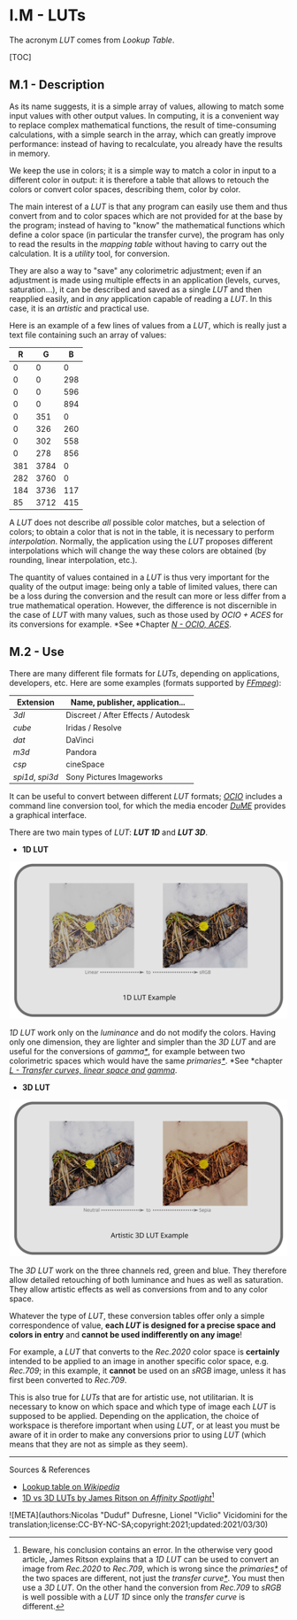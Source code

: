 # I.M - LUTs

The acronym *LUT* comes from *Lookup Table*.

[TOC]

## M.1 - Description

As its name suggests, it is a simple array of values, allowing to match some input values with other output values. In computing, it is a convenient way to replace complex mathematical functions, the result of time-consuming calculations, with a simple search in the array, which can greatly improve performance: instead of having to recalculate, you already have the results in memory.

We keep the use in colors; it is a simple way to match a color in input to a different color in output: it is therefore a table that allows to retouch the colors or convert color spaces, describing them, color by color.

The main interest of a *LUT* is that any program can easily use them and thus convert from and to color spaces which are not provided for at the base by the program; instead of having to "know" the mathematical functions which define a color space (in particular the transfer curve), the program has only to read the results in the *mapping table* without having to carry out the calculation. It is a *utility* tool, for conversion.

They are also a way to "save" any colorimetric adjustment; even if an adjustment is made using multiple effects in an application (levels, curves, saturation...), it can be described and saved as a single *LUT* and then reapplied easily, and in *any* application capable of reading a *LUT*. In this case, it is an *artistic* and practical use.

Here is an example of a few lines of values from a *LUT*, which is really just a text file containing such an array of values:

| R | G | B |
|---|---|---|
|0|0|0|
|0|0|298|
|0|0|596|
|0|0|894|
|0|351|0|
|0|326|260|
|0|302|558|
|0|278|856|
|381|3784|0|
|282|3760|0|
|184|3736|117|
|85|3712|415|

A *LUT* does not describe *all* possible color matches, but a selection of colors; to obtain a color that is not in the table, it is necessary to perform *interpolation*. Normally, the application using the *LUT* proposes different interpolations which will change the way these colors are obtained (by rounding, linear interpolation, etc.).

The quantity of values contained in a *LUT* is thus very important for the quality of the output image: being only a table of limited values, there can be a loss during the conversion and the result can more or less differ from a true mathematical operation. However, the difference is not discernible in the case of *LUT* with many values, such as those used by *OCIO + ACES* for its conversions for example. *See *Chapter *[N - OCIO, ACES](N-ocio.md)*.

## M.2 - Use

There are many different file formats for *LUTs*, depending on applications, developers, etc. Here are some examples (formats supported by *[FFmpeg](http://ffmpeg.org)*):

| Extension | Name, publisher, application... |
|---|---|
|*3dl*|Discreet / After Effects / Autodesk|
|*cube*|Iridas / Resolve|
|*dat*|DaVinci|
|*m3d*|Pandora|
|*csp*|cineSpace|
|*spi1d*, *spi3d*|Sony Pictures Imageworks|

It can be useful to convert between different *LUT* formats; *[OCIO](N-ocio.md)* includes a command line conversion tool, for which the media encoder *[DuME](https://rainboxlab.org/tools/dume/)* provides a graphical interface.

There are two main types of *LUT*: ***LUT 1D*** and ***LUT 3D***.

- **1D LUT**

![1D LUT](img/1d-lut.svg)

*1D LUT* work only on the *luminance* and do not modify the colors. Having only one dimension, they are lighter and simpler than the *3D LUT* and are useful for the conversions of *gamma[\*](ZZ-vocabulaire.md)*, for example between two colorimetric spaces which would have the same *primaries[\*](ZZ-vocabulaire.md)*. *See *chapter *[L - Transfer curves, linear space and gamma](L-transfer.md)*.

- **3D LUT**

![3D LUT](img/3d-lut.svg)

The *3D LUT* work on the three channels red, green and blue. They therefore allow detailed retouching of both luminance and hues as well as saturation. They allow artistic effects as well as conversions from and to any color space.

Whatever the type of *LUT*, these conversion tables offer only a simple correspondence of value, **each _LUT_ is designed for a precise space and colors in entry** and **cannot be used indifferently on any image**!

For example, a *LUT* that converts to the *Rec.2020* color space is **certainly** intended to be applied to an image in another specific color space, e.g. *Rec.709*; in this example, it **cannot** be used on an *sRGB* image, unless it has first been converted to *Rec.709*.

This is also true for *LUTs* that are for artistic use, not utilitarian. It is necessary to know on which space and which type of image each *LUT* is supposed to be applied. Depending on the application, the choice of workspace is therefore important when using *LUT*, or at least you must be aware of it in order to make any conversions prior to using *LUT* (which means that they are not as simple as they seem).

----
Sources & References

- [Lookup table on *Wikipedia*](https://en.wikipedia.org/wiki/Lookup_table)
- [1D vs 3D LUTs by James Ritson on *Affinity Spotlight*](https://affinityspotlight.com/article/1d-vs-3d-luts/)[^1]

[^1]:
    Beware, his conclusion contains an error. In the otherwise very good article, James Ritson explains that a *1D LUT* can be used to convert an image from *Rec.2020* to *Rec.709*, which is wrong since the *primaries[\*](ZZ-vocabulaire.md)* of the two spaces are different, not just the *transfer curve[\*](ZZ-vocabulaire.md)*. You must then use a *3D LUT*. On the other hand the conversion from *Rec.709* to *sRGB* is well possible with a *LUT 1D* since only the *transfer curve* is different.

![META](authors:Nicolas "Duduf" Dufresne, Lionel "Viclio" Vicidomini for the translation;license:CC-BY-NC-SA;copyright:2021;updated:2021/03/30)